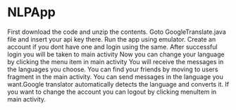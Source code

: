 # NLPApp

First download the code and unzip the contents.
Goto GoogleTranslate.java file and insert your api key there.
Run the app using emulator.
Create an account if you dont have one and login using the same.
After successful login you will be taken to main activity 
Now you can change your language by clicking the menu item in main activity
You will receive the messages in the languages you choose.
You can find your friends by moving to users fragment in the main activity.
You can send  messages in the language you want.Google translator automatically detects the language and converts it.
If you want to change the account you can logout by clicking menuItem in main activity.
